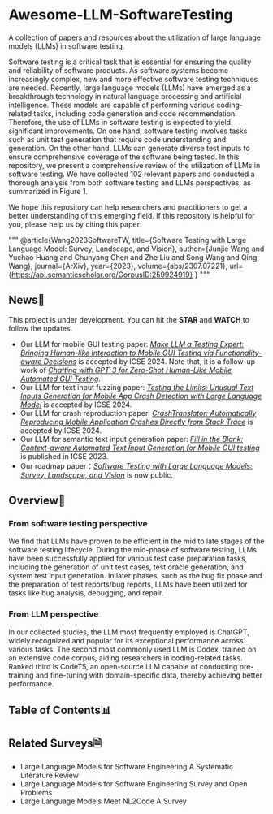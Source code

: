 # Awesome-LLM-SoftwareTesting

A collection of papers and resources about the utilization of large language models (LLMs) in software testing.

Software testing is a critical task that is essential for ensuring the quality and reliability of software products. As software systems become increasingly complex, new and more effective software testing techniques are needed. Recently, large language models (LLMs) have emerged as a breakthrough technology in natural language processing and artificial intelligence. These models are capable of performing various coding-related tasks, including code generation and code recommendation. Therefore, the use of LLMs in software testing is expected to yield significant improvements. On one hand, software testing involves tasks such as unit test generation that require code understanding and generation. On the other hand, LLMs can generate diverse test inputs to ensure comprehensive coverage of the software being tested. In this repository, we present a comprehensive review of the utilization of LLMs in software testing. We have collected 102 relevant papers and conducted a thorough analysis from both software testing and LLMs perspectives, as summarized in Figure 1.

We hope this repository can help researchers and practitioners to get a better understanding of this emerging field. If this repository is helpful for you, please help us by citing this paper:

"""
@article{Wang2023SoftwareTW,
  title={Software Testing with Large Language Model: Survey, Landscape, and Vision},
  author={Junjie Wang and Yuchao Huang and Chunyang Chen and Zhe Liu and Song Wang and Qing Wang},
  journal={ArXiv},
  year={2023},
  volume={abs/2307.07221},
  url={https://api.semanticscholar.org/CorpusID:259924919}
}
"""


## News🎉
This project is under development. You can hit the **STAR** and **WATCH** to follow the updates.

- Our LLM for mobile GUI testing paper: [*Make LLM a Testing Expert: Bringing Human-like Interaction to Mobile GUI Testing via Functionality-aware Decisions*](https://arxiv.org/abs/2310.15780) is accepted by ICSE 2024. Note that, it is a follow-up work of [*Chatting with GPT-3 for Zero-Shot Human-Like Mobile Automated GUI Testing*](https://arxiv.org/abs/2305.09434).
- Our LLM for text input fuzzing paper: [*Testing the Limits: Unusual Text Inputs Generation for Mobile App Crash Detection with Large Language Model*](https://arxiv.org/abs/2310.15780) is accepted by ICSE 2024. 
- Our LLM for crash reproduction paper: [*CrashTranslator: Automatically Reproducing Mobile Application Crashes Directly from Stack Trace*](https://arxiv.org/abs/2310.07128) is accepted by ICSE 2024.
- Our LLM for semantic text input generation paper: [*Fill in the Blank: Context-aware Automated Text Input Generation for Mobile GUI testing*](https://ieeexplore.ieee.org/document/10172490) is published in ICSE 2023.
- Our roadmap paper：[*Software Testing with Large Language Models: Survey, Landscape, and Vision*](https://arxiv.org/abs/2307.07221) is now public.

## Overview🔭
### From software testing perspective

We find that LLMs have proven to be efficient in the mid to late stages of the software testing lifecycle. During the mid-phase of software testing, LLMs have been successfully applied for various test case preparation tasks, including the generation of unit test cases, test oracle generation, and system test input generation. In later phases, such as the bug fix phase and the preparation of test reports/bug reports, LLMs have been utilized for tasks like bug analysis, debugging, and repair.

### From LLM perspective
In our collected studies, the LLM most frequently employed is ChatGPT, widely recognized and popular for its exceptional performance across various tasks. The second most commonly used LLM is Codex, trained on an extensive code corpus, aiding researchers in coding-related tasks. Ranked third is CodeT5, an open-source LLM capable of conducting pre-training and fine-tuning with domain-specific data, thereby achieving better performance.


## Table of Contents📊

## Related Surveys🗎
- Large Language Models for Software Engineering A Systematic Literature Review
- Large Language Models for Software Engineering Survey and Open Problems
- Large Language Models Meet NL2Code A Survey
